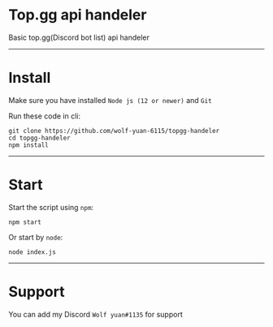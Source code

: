 # Top.gg api handeler
Basic top.gg(Discord bot list) api handeler

***

# Install
Make sure you have installed `Node js (12 or newer)` and `Git`

Run these code in cli:
```
git clone https://github.com/wolf-yuan-6115/topgg-handeler
cd topgg-handeler
npm install
```

***

# Start

Start the script using `npm`:

`npm start`

Or start by `node`:

`node index.js`

***

# Support

You can add my Discord `Wolf yuan#1135` for support
